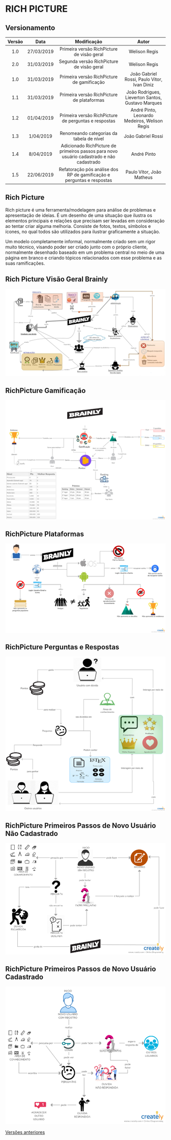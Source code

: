 # RICH PICTURE

## Versionamento

|  Versão | Data | Modificação | Autor |
|  :------: | :------: | :------: | :------: |
| 1.0 | 27/03/2019 | Primeira versão RichPicture de visão geral | Welison Regis |
| 2.0 | 31/03/2019 | Segunda versão RichPicture de visão geral | Welison Regis |
| 1.0 | 31/03/2019 | Primeira versão RichPicture de gamificação | João Gabriel Rossi, Paulo Vitor, Ivan Diniz |
| 1.1 | 31/03/2019 | Primeira versão RichPicture de plataformas | João Rodrigues, Lieverton Santos, Gustavo Marques |
| 1.2 | 01/04/2019 | Primeira versão RichPicture de perguntas e respostas | André Pinto, Leonardo Medeiros, Welison Regis |
| 1.3 | 1/04/2019 | Renomeando categorias da tabela de nível | João Gabriel Rossi|
| 1.4 | 8/04/2019 | Adicionado RichPicture de primeiros passos para novo usuário cadastrado e não cadastrado | André Pinto |
| 1.5 | 22/06/2019 | Refatoração pós análise dos RP de gamificação e perguntas e respostas | Paulo Vítor, João Matheus |

## Rich Picture

Rich picture é uma ferramenta/modelagem para análise de problemas e apresentação de ideias.
É um desenho de uma situação que ilustra os elementos principais e relações que precisam ser levadas em consideração ao tentar criar alguma melhoria. Consiste de fotos, textos, símbolos e ícones, no qual todos são utilizados para ilustrar graficamente a situação.

Um modelo completamente informal, normalmente criado sem um rigor muito técnico, visando poder ser criado junto com o próprio cliente, normalmente desenhado baseado em um problema central no meio de uma página em branco e criando tópicos relacionados com esse problema e as suas ramificações.


## Rich Picture Visão Geral Brainly

![Visão geral Brainly](images/rich_picture/rich_picture_macro_vision_v2.png)

## RichPicture Gamificação

![Rich picture gamification](images/rich_picture/Gamification3.jpg)

## RichPicture Plataformas

![Rich picture plataformas](images/rich_picture/rich_picture_diff_platforms.jpg)

## RichPicture Perguntas e Respostas

![Rich picture perguntas e respostas](images/rich_picture/Q&A.jpg)

## RichPicture Primeiros Passos de Novo Usuário Não Cadastrado

![Rich picture primeiros passos de novo usuário nao cadastrado](images/rich_picture/rich_picture_primeiros_passos_usuario_nao_cadastrado.png)

## RichPicture Primeiros Passos de Novo Usuário Cadastrado

![Rich picture primeiros passos de novo usuário cadastrado](images/rich_picture/rich_picture_primeiros_passos_usuario_cadastrado.png)

[Versões anteriores](https://welisonr.github.io/2019.1-Requisitos-Brainly/rich_picture_versoes/)
